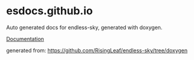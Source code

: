 # esdocs.github.io
Auto generated docs for endless-sky, generated with doxygen.

[Documentation](https://risingleaf.github.io/esdocs.github.io/generated/html/index.html)

generated from: https://github.com/RisingLeaf/endless-sky/tree/doxygen
